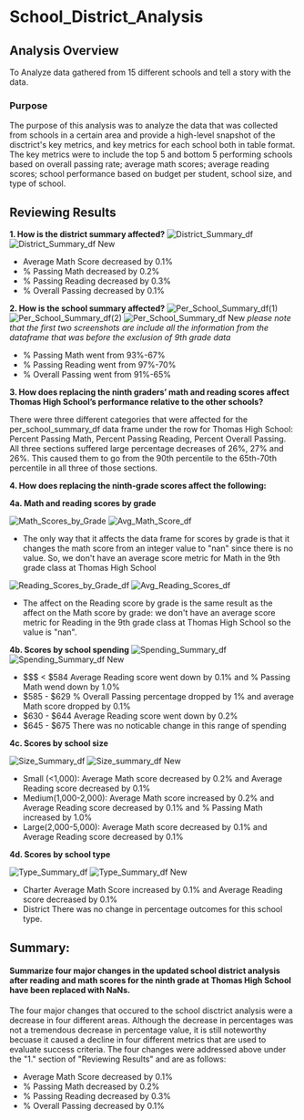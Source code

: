 # School_District_Analysis

## Analysis Overview
To Analyze data gathered from 15 different schools and tell a story with the data.

### Purpose

The purpose of this analysis was to analyze the data that was collected from schools in a certain area and provide a high-level snapshot of the disctrict's key metrics, and key metrics for each school both in table format. The key metrics were to include the top 5 and bottom 5 performing schools based on overall passing rate; average math scores; average reading scores; school performance based on budget per student, school size, and type of school.

## Reviewing Results

**1. How is the district summary affected?**
![District_Summary_df](https://user-images.githubusercontent.com/78178900/113541528-4418ac00-9597-11eb-8078-853553cef967.png)
![District_Summary_df New](https://user-images.githubusercontent.com/78178900/113541543-4975f680-9597-11eb-8d05-38bcd4dc7658.png)
  - Average Math Score decreased by 0.1%
  - % Passing Math decreased by 0.2%
  - % Passing Reading decreased by 0.3%
  - % Overall Passing decreased by 0.1%

**2. How is the school summary affected?**
![Per_School_Summary_df(1)](https://user-images.githubusercontent.com/78178900/113541552-509d0480-9597-11eb-9549-d1d7d67e501d.png)
![Per_School_Summary_df(2)](https://user-images.githubusercontent.com/78178900/113541559-5692e580-9597-11eb-9b49-f3a22e2a54a1.png)
![Per_School_Summary_df New](https://user-images.githubusercontent.com/78178900/113543656-ab385f80-959b-11eb-9297-58f6db50d988.png)
*please note that the first two screenshots are include all the information from the dataframe that was before the exclusion of 9th grade data*

  - % Passing Math went from 93%-67%
  - % Passing Reading went from 97%-70%
  - % Overall Passing went from 91%-65%


**3. How does replacing the ninth graders’ math and reading scores affect Thomas High School’s performance relative to the other schools?**

There were three different categories that were affected for the per_school_summary_df data frame under the row for Thomas High School: Percent Passing Math, Percent Passing Reading, Percent Overall Passing. All three sections suffered large percentage decreases of 26%, 27% and 26%. This caused them to go from the 90th percentile to the 65th-70th percentile in all three of those sections.

**4. How does replacing the ninth-grade scores affect the following:**

**4a. Math and reading scores by grade**

![Math_Scores_by_Grade](https://user-images.githubusercontent.com/78178900/113541604-6f9b9680-9597-11eb-98ea-9d457e6a1b21.png)
![Avg_Math_Score_df](https://user-images.githubusercontent.com/78178900/113541611-732f1d80-9597-11eb-8b18-b71400d057fa.png)

  - The only way that it affects the data frame for scores by grade is that it changes the math score from an integer value to "nan" since there is no value. So, we don't have an average score metric for Math in the 9th grade class at Thomas High School

![Reading_Scores_by_Grade_df](https://user-images.githubusercontent.com/78178900/113541620-7924fe80-9597-11eb-813f-73600358a0dc.png)
![Avg_Reading_Scores_df](https://user-images.githubusercontent.com/78178900/113541628-7c1fef00-9597-11eb-8e0a-e4fd185a8a81.png)

  - The affect on the Reading score by grade is the same result as the affect on the Math score by grade: we don't have an average score metric for Reading in the 9th grade class at Thomas High School so the value is "nan".

**4b. Scores by school spending**
![Spending_Summary_df](https://user-images.githubusercontent.com/78178900/113541643-80e4a300-9597-11eb-988a-e105dee0bf80.png)
![Spending_Summary_df New](https://user-images.githubusercontent.com/78178900/113541652-84782a00-9597-11eb-9e34-0c7a2c96395f.png)

  - $$$  < $584 Average Reading score went down by 0.1% and % Passing Math wend down by 1.0%
  - $585 - $629 % Overall Passing percentage dropped by 1% and average Math score dropped by 0.1%
  - $630 - $644 Average Reading score went down by 0.2%
  - $645 - $675 There was no noticable change in this range of spending

**4c. Scores by school size**

![Size_Summary_df](https://user-images.githubusercontent.com/78178900/113541656-87731a80-9597-11eb-902c-0c8599da9259.png)
![Size_summary_df New](https://user-images.githubusercontent.com/78178900/113541665-8b06a180-9597-11eb-9dd7-626195421823.png)

  - Small (<1,000): Average Math score decreased by 0.2% and Average Reading score decreased by 0.1%
  - Medium(1,000-2,000): Average Math score increased by 0.2% and Average Reading score decreased by 0.1% and % Passing Math increased by 1.0%
  - Large(2,000-5,000): Average Math score decreased by 0.1% and Average Reading score decreased by 0.1%

**4d. Scores by school type**

![Type_Summary_df](https://user-images.githubusercontent.com/78178900/113541674-8e019200-9597-11eb-83f7-2439570b8c04.png)
![Type_Summary_df New](https://user-images.githubusercontent.com/78178900/113541676-8fcb5580-9597-11eb-9993-e78d90311948.png)

  - Charter Average Math Score increased by 0.1% and Average Reading score decreased by 0.1%
  - District There was no change in percentage outcomes for this school type.

## Summary: 
#### Summarize four major changes in the updated school district analysis after reading and math scores for the ninth grade at Thomas High School have been replaced with NaNs.

The four major changes that occured to the school disctrict analysis were a decrease in four different areas. Although the decrease in percentages was not a tremendous decrease in percentage value, it is still noteworthy becuase it caused a decline in four different metrics that are used to evaluate success criteria. The four changes were addressed above under the "1." section of "Reviewing Results" and are as follows:

  - Average Math Score decreased by 0.1%
  - % Passing Math decreased by 0.2%
  - % Passing Reading decreased by 0.3%
  - % Overall Passing decreased by 0.1%
